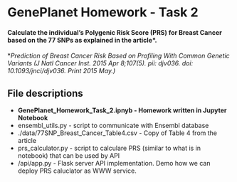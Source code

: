 # GenePlanet Homework - Task 2

#### Calculate the individual’s Polygenic Risk Score (PRS) for Breast Cancer based on the 77 SNPs as explained in the article*.</h3>
**Prediction of Breast Cancer Risk Based on Profiling With Common Genetic Variants
(J Natl Cancer Inst. 2015 Apr 8;107(5). pii: djv036. doi: 10.1093/jnci/djv036. Print 2015 May.)*


## File descriptions

* **GenePlanet_Homework_Task_2.ipnyb - Homework written in Jupyter Notebook**
* ensembl_utils.py - script to communicate with Ensembl database
* ./data/77SNP_Breast_Cancer_Table4.csv - Copy of Table 4 from the article
* prs_calculator.py - script to calculare PRS (similar to what is in notebook) that can be used by API
* /api/app.py - Flask server API implementation. Demo how we can deploy PRS caluclator as WWW service.

